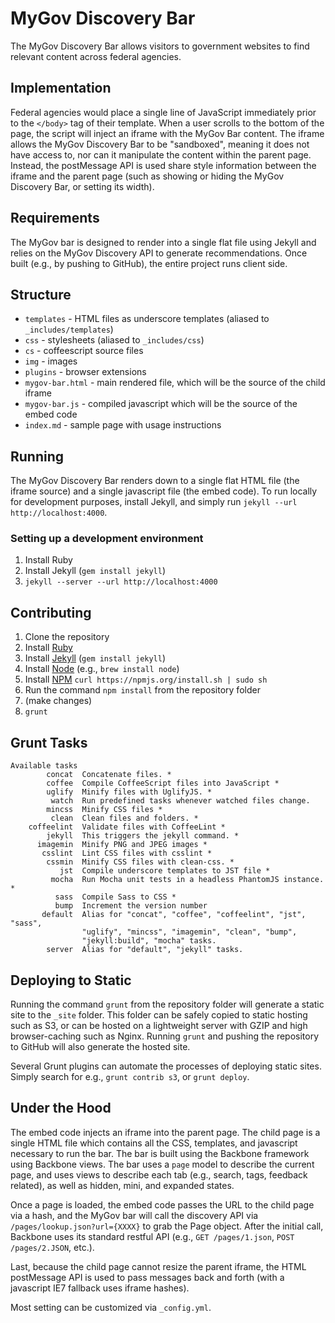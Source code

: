 MyGov Discovery Bar
===================

The MyGov Discovery Bar allows visitors to government websites to find relevant content across federal agencies.

Implementation
--------------

Federal agencies would place a single line of JavaScript immediately prior to the `</body>` tag of their template. When a user scrolls to the bottom of the page, the script will inject an iframe with the MyGov Bar content. The iframe allows the MyGov Discovery Bar to be "sandboxed", meaning it does not have access to, nor can it manipulate the content within the parent page. Instead, the postMessage API is used share style information between the iframe and the parent page (such as showing or hiding the MyGov Discovery Bar, or setting its width).

Requirements
------------

The MyGov bar is designed to render into a single flat file using Jekyll and relies on the MyGov Discovery API to generate recommendations. Once built (e.g., by pushing to GitHub), the entire project runs client side.

Structure
---------

* `templates` - HTML files as underscore templates (aliased to `_includes/templates`)
* `css` - stylesheets (aliased to `_includes/css`)
* `cs` - coffeescript source files
* `img` - images
* `plugins` - browser extensions
* `mygov-bar.html` - main rendered file, which will be the source of the child iframe
* `mygov-bar.js` - compiled javascript which will be the source of the embed code
* `index.md` - sample page with usage instructions 

Running
-------

The MyGov Discovery Bar renders down to a single flat HTML file (the iframe source) and a single javascript file (the embed code). To run locally for development purposes, install Jekyll, and simply run `jekyll --url http://localhost:4000`.

### Setting up a development environment

1. Install Ruby
2. Install Jekyll (`gem install jekyll`)
3. `jekyll --server --url http://localhost:4000`

Contributing
------------

1. Clone the repository
2. Install [Ruby](http://www.ruby-lang.org/en/downloads/)
3. Install [Jekyll](http://jekyllrb.com/) (`gem install jekyll`)
4. Install [Node](http://nodejs.org/) (e.g., `brew install node`)
5. Install [NPM](https://npmjs.org/) `curl https://npmjs.org/install.sh | sudo sh`
6. Run the command `npm install` from the repository folder
7. (make changes)
8. `grunt`

Grunt Tasks
-----------

```
Available tasks
        concat  Concatenate files. *                                           
        coffee  Compile CoffeeScript files into JavaScript *                   
        uglify  Minify files with UglifyJS. *                                  
         watch  Run predefined tasks whenever watched files change.            
        mincss  Minify CSS files *                                             
         clean  Clean files and folders. *                                     
    coffeelint  Validate files with CoffeeLint *                               
        jekyll  This triggers the jekyll command. *                          
      imagemin  Minify PNG and JPEG images *                                   
       csslint  Lint CSS files with csslint *                                  
        cssmin  Minify CSS files with clean-css. *                             
           jst  Compile underscore templates to JST file *                     
         mocha  Run Mocha unit tests in a headless PhantomJS instance. *       
          sass  Compile Sass to CSS *                                          
          bump  Increment the version number                                   
       default  Alias for "concat", "coffee", "coffeelint", "jst", "sass",     
                "uglify", "mincss", "imagemin", "clean", "bump",               
                "jekyll:build", "mocha" tasks.                                 
        server  Alias for "default", "jekyll" tasks.               
```

Deploying to Static
-------------------

Running the command `grunt` from the repository folder will generate a static site to the `_site` folder. This folder can be safely copied to static hosting such as S3, or can be hosted on a lightweight server with GZIP and high browser-caching such as Nginx. Running `grunt` and pushing the repository to GitHub will also generate the hosted site.

Several Grunt plugins can automate the processes of deploying static sites. Simply search for e.g., `grunt contrib s3`, or `grunt deploy`.

Under the Hood
--------------

The embed code injects an iframe into the parent page. The child page is a single HTML file which contains all the CSS, templates, and javascript necessary to run the bar. The bar is built using the Backbone framework using Backbone views. The bar uses a `page` model to describe the current page, and uses views to describe each tab (e.g., search, tags, feedback related), as well as hidden, mini, and expanded states.

Once a page is loaded, the embed code passes the URL to the child page via a hash, and the MyGov bar will call the discovery API via `/pages/lookup.json?url={XXXX}` to grab the Page object. After the initial call, Backbone uses its standard restful API (e.g., `GET /pages/1.json`, `POST /pages/2.JSON`, etc.).

Last, because the child page cannot resize the parent iframe, the HTML postMessage API is used to pass messages back and forth (with a javascript IE7 fallback uses iframe hashes).

Most setting can be customized via `_config.yml`.